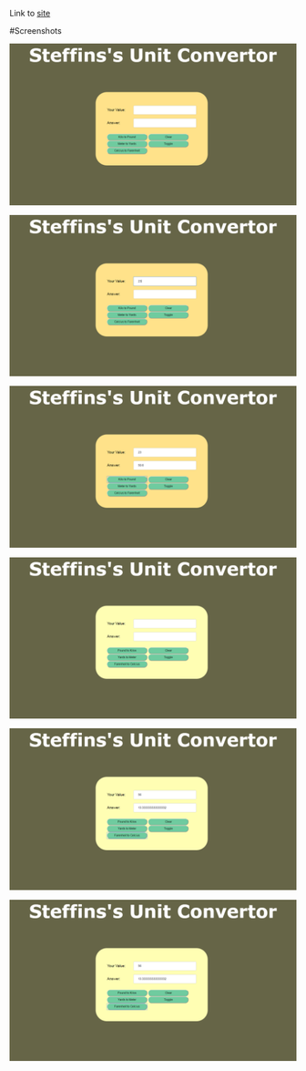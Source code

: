 Link to [site](http://steffinrayen.890m.com/Mini-Project-3/index.html)

#Screenshots

![alt text](https://github.com/SteffinRayen/legendary-dollop/blob/master/Projects/Beginner/Simple-Unit-Convertor/Capture1.png "Welcome")

![alt text](https://github.com/SteffinRayen/legendary-dollop/blob/master/Projects/Beginner/Simple-Unit-Convertor/Capture2.png "Enter Value")

![alt text](https://github.com/SteffinRayen/legendary-dollop/blob/master/Projects/Beginner/Simple-Unit-Convertor/Capture3.png "Use Button")

![alt text](https://github.com/SteffinRayen/legendary-dollop/blob/master/Projects/Beginner/Simple-Unit-Convertor/Capture4.png "Toggle")

![alt text](https://github.com/SteffinRayen/legendary-dollop/blob/master/Projects/Beginner/Simple-Unit-Convertor/Capture5.png "Temprature")

![alt text](https://github.com/SteffinRayen/legendary-dollop/blob/master/Projects/Beginner/Simple-Unit-Convertor/Capture5.png "Clear")
